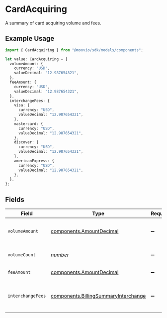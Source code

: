 # CardAcquiring

A summary of card acquiring volume and fees.

## Example Usage

```typescript
import { CardAcquiring } from "@moovio/sdk/models/components";

let value: CardAcquiring = {
  volumeAmount: {
    currency: "USD",
    valueDecimal: "12.987654321",
  },
  feeAmount: {
    currency: "USD",
    valueDecimal: "12.987654321",
  },
  interchangeFees: {
    visa: {
      currency: "USD",
      valueDecimal: "12.987654321",
    },
    mastercard: {
      currency: "USD",
      valueDecimal: "12.987654321",
    },
    discover: {
      currency: "USD",
      valueDecimal: "12.987654321",
    },
    americanExpress: {
      currency: "USD",
      valueDecimal: "12.987654321",
    },
  },
};
```

## Fields

| Field                                                                                        | Type                                                                                         | Required                                                                                     | Description                                                                                  |
| -------------------------------------------------------------------------------------------- | -------------------------------------------------------------------------------------------- | -------------------------------------------------------------------------------------------- | -------------------------------------------------------------------------------------------- |
| `volumeAmount`                                                                               | [components.AmountDecimal](../../models/components/amountdecimal.md)                         | :heavy_minus_sign:                                                                           | The total transaction volume amount.                                                         |
| `volumeCount`                                                                                | *number*                                                                                     | :heavy_minus_sign:                                                                           | The total number of transactions.                                                            |
| `feeAmount`                                                                                  | [components.AmountDecimal](../../models/components/amountdecimal.md)                         | :heavy_minus_sign:                                                                           | The total fee amount.                                                                        |
| `interchangeFees`                                                                            | [components.BillingSummaryInterchange](../../models/components/billingsummaryinterchange.md) | :heavy_minus_sign:                                                                           | A summary of interchange fees by card brand.                                                 |